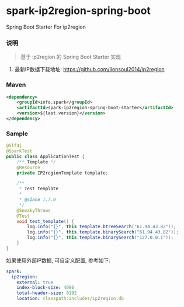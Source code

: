 # spark-ip2region-spring-boot

Spring Boot Starter For ip2region

### 说明

 > 基于 ip2region 的 Spring Boot Starter 实现

1. 最新IP数据下载地址:  https://github.com/lionsoul2014/ip2region

### Maven

``` xml
<dependency>
	<groupId>info.spark</groupId>
	<artifactId>spark-ip2region-spring-boot-starter</artifactId>
	<version>${last.version}</version>
</dependency>
```

### Sample

```java
@Slf4j
@SparkTest
public class ApplicationTest {
    /** Template */
    @Resource
    private IP2regionTemplate template;

    /**
     * Test template
     *
     * @since 1.7.0
     */
    @SneakyThrows
    @Test
    void test_template() {
        log.info("{}", this.template.btreeSearch("61.94.43.82"));
        log.info("{}", this.template.binarySearch("61.94.43.82"));
        log.info("{}", this.template.binarySearch("127.0.0.1"));
    }
}
```

如果使用外部IP数据, 可自定义配置, 参考如下:

```yaml
spark:
  ip2region:
    external: true
    index-block-size: 4096
    total-header-size: 8192
    location: classpath:includes/ip2region.db
```

